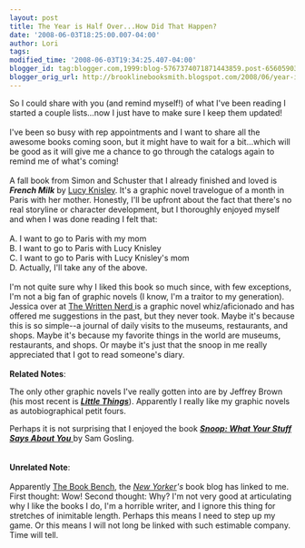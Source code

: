 ```yaml
---
layout: post
title: The Year is Half Over...How Did That Happen?
date: '2008-06-03T18:25:00.007-04:00'
author: Lori
tags: 
modified_time: '2008-06-03T19:34:25.407-04:00'
blogger_id: tag:blogger.com,1999:blog-5767374071871443859.post-6560590350544157503
blogger_orig_url: http://brooklinebooksmith.blogspot.com/2008/06/year-is-half-overhow-did-that-happen.html
---
```


So I could share with you (and remind myself!) of what I've been reading I started a couple lists...now I just have to make sure I keep them updated!<br /><br />I've been so busy with rep appointments and I want to share all the awesome books coming soon, but it might have to wait for a bit...which will be good as it will give me a chance to go through the catalogs again to remind me of what's coming!<br /><br />A fall book from Simon and Schuster that I already finished and loved is <strong><em>French Milk</em></strong> by <a href="http://www.stoppayingattention.com/">Lucy Knisley</a>. It's a graphic novel travelogue of a month in Paris with her mother. Honestly, I'll be upfront about the fact that there's no real storyline or character development, but I thoroughly enjoyed myself and when I was done reading I felt that:<br /><br />A. I want to go to Paris with my mom<br />B. I want to go to Paris with Lucy Knisley<br />C. I want to go to Paris with Lucy Knisley's mom<br />D. Actually, I'll take any of the above.<br /><br />I'm not quite sure why I liked this book so much since, with few exceptions, I'm not a big fan of graphic novels (I know, I'm a traitor to my generation). Jessica over at <a href="http://writtennerd.blogspot.com/">The Written Nerd </a>is a graphic novel whiz/aficionado and has offered me suggestions in the past, but they never took. Maybe it's because this is so simple--a journal of daily visits to the museums, restaurants, and shops. Maybe it's because my favorite things in the world are museums, restaurants, and shops. Or maybe it's just that the snoop in me really appreciated that I got to read someone's diary.<br /><br /><strong>Related Notes</strong>:<br /><p>The only other graphic novels I've really gotten into are by Jeffrey Brown (his most recent is <strong><em><a href="http://brookline.booksense.com/NASApp/store/Product?s=showproduct&amp;isbn=9781416549468">Little Things</a></em></strong>). Apparently I really like my graphic novels as autobiographical petit fours. </p>Perhaps it is not surprising that I enjoyed the book <a href="http://brookline.booksense.com/NASApp/store/Product?s=showproduct&amp;isbn=9780465027811"><strong><em>Snoop: What Your Stuff Says About You</em></strong> </a>by Sam Gosling.<br /><br /><br /><strong>Unrelated Note</strong>:<br /><br />Apparently <a href="http://www.newyorker.com/online/blogs/books/?xrail">The Book Bench</a>, the <em><a href="http://www.newyorker.com/">New Yorker</a>'s</em> book blog has linked to me. First thought: Wow! Second thought: Why? I'm not very good at articulating why I like the books I do, I'm a horrible writer, and I ignore this thing for stretches of inimitable length. Perhaps this means I need to step up my game. Or this means I will not long be linked with such estimable company. Time will tell.